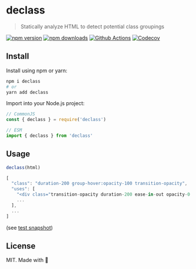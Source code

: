 # declass

> Statically analyze HTML to detect potential class groupings

[![npm version][npm-version-src]][npm-version-href]
[![npm downloads][npm-downloads-src]][npm-downloads-href]
[![Github Actions][github-actions-src]][github-actions-href]
[![Codecov][codecov-src]][codecov-href]

## Install

Install using npm or yarn:

```bash
npm i declass
# or
yarn add declass
```

Import into your Node.js project:

```js
// CommonJS
const { declass } = require('declass')

// ESM
import { declass } from 'declass'
```

## Usage


```ts
declass(html)
```

```js
[
  "class": "duration-200 group-hover:opacity-100 transition-opacity",
  "uses": [
    "<div class="transition-opacity duration-200 ease-in-out opacity-0 group-hover:opacity-100 absolute top-4 right-6 cursor-pointer" data-v-cc3a34da="">",
    ...
  ],
  ...
]
```
(see [test snapshot](./test/__snapshots__/index.test.ts.snap))


## License

MIT. Made with 💖

<!-- Badges -->
[npm-version-src]: https://img.shields.io/npm/v/declass?style=flat-square
[npm-version-href]: https://npmjs.com/package/declass

[npm-downloads-src]: https://img.shields.io/npm/dm/declass?style=flat-square
[npm-downloads-href]: https://npmjs.com/package/declass

[github-actions-src]: https://img.shields.io/github/workflow/status/nuxt-contrib/declass/ci/main?style=flat-square
[github-actions-href]: https://github.com/nuxt-contrib/declass/actions?query=workflow%3Aci

[codecov-src]: https://img.shields.io/codecov/c/gh/nuxt-contrib/declass/main?style=flat-square
[codecov-href]: https://codecov.io/gh/nuxt-contrib/declass
